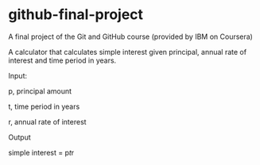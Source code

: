 # github-final-project
A final project of the Git and GitHub course (provided by IBM on Coursera)

A calculator that calculates simple interest given principal, annual rate of interest and time period in years.

Input:
   
   p, principal amount
   
   t, time period in years
   
   r, annual rate of interest

Output
   
   simple interest = p*t*r
